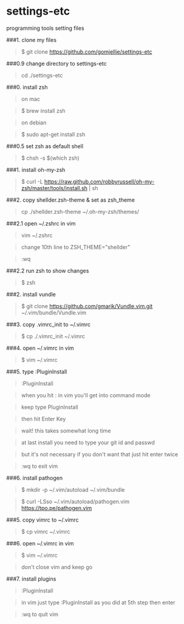 # settings-etc
programming tools setting files

###1. clone my files

>$ git clone https://github.com/gomjellie/settings-etc

###0.9 change directory to settings-etc

>cd ./settings-etc

###0. install zsh

>on mac

>$ brew install zsh 

>on debian

>$ sudo apt-get install zsh

###0.5 set zsh as default shell

>$ chsh -s $(which zsh)

###1. install oh-my-zsh

>$ curl -L https://raw.github.com/robbyrussell/oh-my-zsh/master/tools/install.sh | sh

###2. copy shellder.zsh-theme & set as zsh_theme

>cp ./shellder.zsh-theme ~/.oh-my-zsh/themes/

###2.1 open ~/.zshrc in vim

>vim ~/.zshrc

>change 10th line to ZSH_THEME="shellder"

>:wq  

###2.2 run zsh to show changes

>$ zsh

###2. install vundle

>$ git clone  https://github.com/gmarik/Vundle.vim.git ~/.vim/bundle/Vundle.vim

###3. copy .vimrc_init to ~/.vimrc

>$ cp ./.vimrc_init ~/.vimrc

###4. open ~/.vimrc in vim

>$ vim ~/.vimrc

###5. type :PluginInstall

> :PluginInstall

> when you hit : in vim you'll get into command mode

> keep type PluginInstall

> then hit Enter Key

> wait! this takes somewhat long time

> at last install you need to type your git id and passwd 

> but it's not necessary if you don't want that just hit enter twice

>:wq to exit vim

###6. install pathogen

>$ mkdir -p ~/.vim/autoload ~/.vim/bundle

>$ curl -LSso ~/.vim/autoload/pathogen.vim https://tpo.pe/pathogen.vim

###5. copy vimrc to ~/.vimrc

>$ cp vimrc ~/.vimrc

###6. open ~/.vimrc in vim

>$ vim ~/.vimrc

> don't close vim and keep go

###7. install plugins

> :PluginInstall

> in vim just type :PluginInstall as you did at 5th step then enter

>:wq to quit vim

